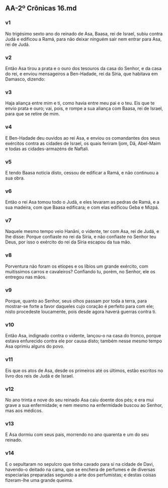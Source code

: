 ## AA-2º Crônicas 16.md
### v1
 No trigésimo sexto ano do reinado de Asa, Baasa, rei de Israel, subiu contra Judá e edificou a Ramá, para não deixar ninguém sair nem entrar para Asa, rei de Judá.
### v2
 Então Asa tirou a prata e o ouro dos tesouros da casa do Senhor, e da casa do rei, e enviou mensageiros a Ben-Hadade, rei da Síria, que habitava em Damasco, dizendo:
### v3
 Haja aliança entre mim e ti, como havia entre meu pai e o teu. Eis que te envio prata e ouro; vai, pois, e rompe a sua aliança com Baasa, rei de Israel, para que se retire de mim.
### v4
 E Ben-Hadade deu ouvidos ao rei Asa, e enviou os comandantes dos seus exércitos contra as cidades de Israel, os quais feriram Ijom, Dã, Abel-Maim e todas as cidades-armazéns de Naftali.
### v5
 E tendo Baasa notícia disto, cessou de edificar a Ramá, e não continuou a sua obra.
### v6
 Então o rei Asa tomou todo o Judá, e eles levaram as pedras de Ramá, e a sua madeira, com que Baasa edificara; e com elas edificou Geba e Mizpá.
### v7
 Naquele mesmo tempo veio Hanâni, o vidente, ter com Asa, rei de Judá, e lhe disse: Porque confiaste no rei da Síria, e não confiaste no Senhor teu Deus, por isso o exército do rei da Síria escapou da tua mão.
### v8
 Porventura não foram os etíopes e os líbios um grande exército, com muitíssimos carros e cavaleiros? Confiando tu, porém, no Senhor, ele os entregou nas mãos.
### v9
 Porque, quanto ao Senhor, seus olhos passam por toda a terra, para mostrar-se forte a favor daqueles cujo coração é perfeito para com ele; nisto procedeste loucamente, pois desde agora haverá guerras contra ti.
### v10
 Então Asa, indignado contra o vidente, lançou-o na casa do tronco, porque estava enfurecido contra ele por causa disto; também nesse mesmo tempo Asa oprimiu alguns do povo.
### v11
 Eis que os atos de Asa, desde os primeiros até os últimos, estão escritos no livro dos reis de Judá e de Israel.
### v12
 No ano trinta e nove do seu reinado Asa caiu doente dos pés; e era mui grave a sua enfermidade; e nem mesmo na enfermidade buscou ao Senhor, mas aos médicos.
### v13
 E Asa dormiu com seus pais, morrendo no ano quarenta e um do seu reinado.
### v14
 E o sepultaram no sepulcro que tinha cavado para si na cidade de Davi, havendo-o deitado na cama, que se enchera de perfumes e de diversas especiarias preparadas segundo a arte dos perfumistas; e destas coisas fizeram-lhe uma grande queima.
